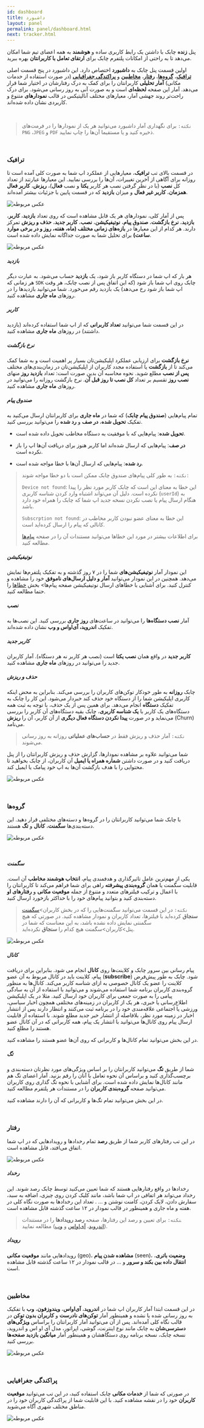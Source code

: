 ```yaml
---
id: dashboard
title: داشبورد
layout: panel
permalink: panel/dashboard.html
next: tracker.html
---
```


پنل **زنده** چابک با داشتن یک رابط کاربری ساده و **هوشمند** به همه اعضای تیم شما امکان می‌دهد تا به راحتی از امکانات پلتفرم چابک برای **ارتقای تعامل با کاربرانتان** بهره ببرید.

اولین قسمت پنل چابک به **داشبورد** اختصاص دارد. این داشبورد در پنج قسمت اصلی **[ترافیک](/panel/dashboard.html#ترافیک)**، **[گروه‌ها](/panel/dashboard.html#گروهها)**، **[رفتار](/panel/dashboard.html#رفتار)**، **[مخاطبین](/panel/dashboard.html#مخاطبین)** و **[پراکندگی جغرافیایی](/panel/dashboard.html#پراکندگی-جغرافیایی)** (در صورت استفاده از خدمات مکانی) **آمار تحلیلی** کاربرانتان را برای کمک به درک رفتارشان در اختیار شما قرار می‌دهد. آمار این صفحه **لحظه‌ای** است و به صورت آنی به‌ روز‌ رسانی می‌شود. برای درک راحت‌تر روند جهشی آمار، معیار‌های مختلف آنالیتیکس در قالب **نمودار‌های** متنوع و کاربردی نشان داده شده‌اند.

<Br>

> `نکته:` برای نگهداری آمار داشبورد می‌توانید هر یک از نمودار‌ها را در فرمت‌های `PNG` ،`JPEG` و `PDF` ذخیره کنید و یا مستقیما آن‌ها را چاپ نمایید. 

<Br>

### ترافیک

در قسمت بالای تب **ترافیک**، معیارهایی از عملکرد اپ شما به صورت کلی آمده است تا روزانه برای آگاهی از آخرین تغییرات، آن‌ها را بررسی نمایید. این معیارها عبارتند از تعداد کل **نصب** (با در نظر گرفتن نصب هر کاربر **یکتا** و نصب **فعال**)، **ریزش**، **کاربر فعال همزمان**، **کاربر غیر فعال** و میزان **بازدید** که در قسمت پایین با جزئیات بیشتر آمده‌اند.

![عکس مربوطه](http://uupload.ir/files/wnaw_quick-stats.png)
<Br>

پس از آمار کلی، نمودارهای هر یک قابل مشاهده است که روی تعداد **بازدید**، **کاربر**، **بازدید**، **نرخ بازگشت**، **صندوق پیام**، **نوتیفیکیشن**، **نصب**، **کاربر جدید**، **حذف و ریزش**  تمرکز دارند. هر کدام از این معیارها در **بازه‌های زمانی مختلف (ماه، هفته، روز و در برخی موارد ساعت)** برای تحلیل شما به صورت جداگانه نمایش داده شده است.

![عکس مربوطه](http://uupload.ir/files/429h_analytics2.png)
<Br>

##### بازدید

هر بار که اپ شما در دستگاه کاربر باز شود، یک **بازدید** حساب می‌شود. به عبارت دیگر هر زمانی که `SDK` چابک روی اپ شما باز شود (که این اتفاق پس از نصب چابک، هر وقت اپ شما باز شود رخ می‌دهد) یک بازدید رقم می‌خورد. شما می‌توانید بازدید‌ها را در روزهای **ماه جاری** مشاهده کنید.

##### کاربر

در این قسمت شما می‌توانید **تعداد کاربرانی** که از اپ شما استفاده کرده‌اند (بازدید داشتند) در روز‌های **ماه جاری** مشاهده کنید. 

##### نرخ بازگشت

**نرخ بازگشت** برای ارزیابی عملکرد اپلیکیشن‌تان بسیار پر اهمیت است و به شما کمک می‌کند تا از **بازگشت** یا استفاده مجدد کاربران از اپلیکیشن‌تان در زمان‌بندی‌های مختلف **پس از نصب** مطلع شوید. نحوه محاسبه آن بدین صورت است: تعداد **بازدید روز** منهای **نصب روز** تقسیم بر تعداد **کل نصب تا روز قبل آن**. نرخ بازگشت روزانه را می‌توانید در روزهای **ماه جاری** مشاهده کنید.

##### صندوق پیام

تمام پیام‌هایی (**صندوق پیام چابک**) که شما در **ماه جاری** برای کاربرانتان ارسال می‌کنید به تفکیک **تحویل شده**،‌ **در صف** و **رد شده** را می‌توانید بررسی کنید. 

- **تحویل شده**: پیام‌هایی که با موفقیت به دستگاه مخاطب تحویل داده شده است. 

- **در صف**: پیام‌هایی که ارسال شده‌اند اما کاربر هنوز برای دریافت آن‌ها اپ را باز نکرده است. 

- **رد شده**: پیام‌هایی که ارسال آن‌ها با خطا مواجه شده است. 

>`نکته:` به طور کلی پیام‌های صندوق چابک ممکن است با دو خطا مواجه شوند:
>
>`Device not found`: این خطا به معنای این است که چابک کاربر مورد نظر را پیدا نکرده است. دلیل آن می‌تواند اشتباه وارد کردن شناسه کاربری (`userId`) به هنگام ارسال پیام یا نصب نکردن نسخه جدید اپ شما که چابک را همراه خود دارد باشد.
>
>`Subscrption not found`: این خطا به معنای عضو نبودن کاربر مخاطب در کانالی که پیام را ارسال کرده‌اید است.
>
>برای اطلاعات بیشتر در مورد این خطاها می‌توانید مستندات آن را در صفحه [پیام‌ها](https://doc.chabokpush.com/panel/inbox.html#%D8%AE%D8%B7%D8%A7%D9%87%D8%A7) مطالعه کنید.

##### نوتیفیکیشن

این نمودار آمار **نوتیفیکیشن‌های** شما را در ۷ روز گذشته و به تفکیک پلتفرم‌ها نمایش می‌دهد. همچنین در این نمودار می‌توانید **آمار و دلیل ارسال‌های ناموفق** خود را مشاهده و کنترل کنید. برای آشنایی با خطاهای ارسال نوتیفیکیشن صفحه پیام‌‌ها> بخش [خطا‌ها](/panel/inbox.html#جدول-خطاها) را حتما مطالعه کنید. 

##### نصب

آمار **نصب‌ دستگاه‌ها** را می‌توانید در ساعت‌های **روز جاری** بررسی کنید. این نصب‌ها به تفکیک **اندروید،‌ آی‌اواس و وب** نشان داده شده‌اند.

##### کاربر جدید

**کاربر جدید** در واقع همان **نصب یکتا** است (نصب هر کاربر نه هر دستگاه). آمار کاربران جدید را می‌توانید در روزهای **ماه جاری** مشاهده کنید.

##### حذف و ریزش

چابک **روزانه** به طور خودکار توکن‌های کاربران را بررسی می‌کند. بنابراین به محض اینکه کاربری اپلیکیشن شما را از دستگاه خود حذف کند خبردار می‌شود. این کار را چابک به تفکیک **دستگاه** انجام می‌دهد. برای همین پس از یک حذف،‌ با توجه به ثبت همه دستگاه‌های یک کاربر با **یک شناسه‌ کاربری**، چابک بقیه دستگاه‌های آن کاربر را بررسی می‌نماید و در صورت **پیدا نکردن دستگاه فعال دیگری** از آن کاربر، آن را **ریزش** (Churn) می‌نامد. 

>`نکته:` آمار حذف و ریزش فقط در **حساب‌های عملیاتی** روزانه به روز رسانی می‌شوند.

شما می‌توانید علاوه بر مشاهده نمودارها، گزارش حذف و ریزش کاربرانتان را از پنل دریافت کنید و در صورت داشتن **شماره همراه یا ایمیل** آن کاربران، از چابک بخواهید تا محتوایی را با هدف بازگشت آن‌ها به اپ خود پیامک یا ایمیل کند.

![عکس مربوطه](http://uupload.ir/files/nvgv_churnreport.png)

<Br>

### گروه‌ها

با چابک شما می‌توانید کاربرانتان را در گروه‌ها و دسته‌های مختلفی قرار دهید. این دسته‌بندی‌ها **سگمنت**، **کانال** و **تگ** هستند. 

![عکس مربوطه](http://uupload.ir/files/hsw4_5o8d_group.png)

<Br>

##### سگمنت

یکی از مهم‌ترین عامل تاثیرگذاری و هدفمندی پیام، **انتخاب هوشمند مخاطب** آن است. قابلیت سگمنت یا همان **گروه‌بندی پیشرفته** راهی برای شما فراهم می‌کند تا کاربرانتان را با اعمال و ترکیب فیلترهای متعدد و متنوع از جمله **موقعیت مکانی** و **رفتارهای او** دسته‌بندی کنید و بتوانید پیام‌های خود را با حداکثر بازخورد ارسال کنید.

>`نکته:` در این قسمت می‌توانید سگمنت‌هایی را که در بخش کاربران>[سگمنت](/panel/users.html#سگمنت) **سنجاق** کرده‌اید با فیلترها، تعداد کاربران و نمودار مشاهده کنید. در صورتی که هیچ سگمنتی نمایش داده نشده باشد، به این معناست که شما در پنل>کاربران>سگمنت هیچ کدام را **سنجاق** نکرده‌اید.

![عکس مربوطه](http://uupload.ir/files/3zrg_pin-to-dashboard.png)

##### کانال

پیام رسانی بین سرور چابک و کلاینت‌ها روی **کانال‌** انجام می شود. بنابراین برای دریافت پیام، کلاینت باید در کانال مربوط به آن عضو (**subscribe**) شود. چابک به طور پیش‌فرض کلاینت را عضو یک کانال خصوصی به ازای شناسه کاربر می‌کند. کانال‌ها به منظور گروه‌بندی کاربران برنامه شما استفاده می‌شوند و می‌توانید با استفاده از آن به سادگی پیامی را به صورت جمعی برای کاربران خود ارسال کنید. مثلا در یک اپلیکیشن اطلاع‌رسانی یا خبری، هر یک از کاربران در زمینه‌های مختلفی همچون اخبار سیاسی، ورزشی یا اجتماعی علاقه‌مندی خود را در برنامه ثبت می‌کنند و انتظار دارند پس از انتشار اخبار در زمینه مورد نظر، بلافاصله از انتشار خبر جدید مطلع شوند. با استفاده از قابلیت ارسال پیام روی کانال‌ها می‌توانید با انتشار یک پیام، همه کاربرانی که در آن کانال عضو هستند را مطلع کنید.  

در این بخش می‌توانید تمام کانال‌ها و کاربرانی که روی آن‌ها عضو هستند را مشاهده کنید.

##### تگ

شما از طریق **تگ** می‌توانید کاربرانتان را بر اساس ویژگی‌های مورد نظرتان دسته‌بندی و برچسب‌گذاری کنید و براساس آن نحوه تعامل با آنان را رقم بزنید. آمار اعضای تگ‌ هم مانند کانال‌ها نمایش داده شده است. برای آشنایی با نحوه تگ گذاری روی کاربران می‌توانید صفحه **گروه‌بندی کاربران** را در مستندات هر پلتفرم مطالعه کنید.

در این بخش می‌توانید تمام تگ‌ها و کاربرانی که آن را دارند مشاهده کنید.

<Br>

### رفتار

در این تب رفتارهای کاربر شما از طریق **رصد** تمام رخدادها و رویدادهایی که در اپ شما اتفاق می‌افتد، قابل مشاهده است.

![عکس مربوطه](http://uupload.ir/files/zkz_dashboard-behavior.png)
<Br>

##### رخداد

رخدادها در واقع رفتارهایی هستند که شما تعیین می‌کنید توسط چابک رصد شوند. این رخداد می‌تواند هر اتفاقی در اپ شما باشد، مانند کلیک کردن روی چیزی، اضافه به سبد، سفارش دادن، لایک کردن،‌ کامنت نوشتن و ... . تعداد این رخداد‌ها به صورت نگاه کلی در هفته و ماه جاری و همینطور در قالب نمودار در ۱۲ ساعت گذشته قابل مشاهده است.

> ‍‍‍`نکته:` برای تعیین و رصد این رفتارها، صفحه **رصد رویدادها** را در مستندات ([اندروید](https://doc.chabokpush.com/android/event-tracking.html)، [آی‌اواس](https://doc.chabokpush.com/ios/event-tracking.html) و [وب](https://doc.chabokpush.com/javascript/event-tracking.html))  مطالعه نمایید.


##### رویداد

رویداد‌هایی مانند **موقعیت مکانی** (geo)، **مشاهده شدن پیام** (seen)، **وضعیت باتری**، **انتقال داده بین بکند و سرور** و ... در قالب نمودار در ۱۲ ساعت گذشته قابل مشاهده است.

<Br>

### مخاطبین

در این قسمت ابتدا آمار کاربران اپ شما در **اندروید**، **آی‌اواس**، **ویندوزفون**، **وب** با تفکیک به روز رسانی شده یا نشده و همینطور آمار **توکن‌های نادرست** و **کاربران بدون توکن** در قالب نگاه کلی آمده‌اند. پس از آن می‌توانید آمار کاربرانتان را براساس **ویژگی‌های دسترسی‌شان** به چابک مانند نوع اینترنت، گوشی، اپراتور، مدل آی او اس و اندروید، نسخه چابک، نسخه برنامه روی دستگاهشان و همینطور آمار **میانگین بازدید صفحه‌ها** بررسی کنید.  

![عکس مربوطه](http://uupload.ir/files/tzw_yze4_audience.png)

<Br>

### پراکندگی جغرافیایی   

در صورتی که شما از **خدمات مکانی** چابک استفاده کنید، در این تب می‌توانید **موقعیت کاربران** خود را در نقشه مشاهده کنید. با این قابلیت شما از پراکندگی کاربران خود را در مناطق مختلف شهری آگاه می‌شوید.

![عکس مربوطه](http://uupload.ir/files/k12r_h9ov_location-distribution.png)
